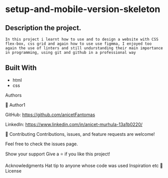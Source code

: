 # setup-and-mobile-version-skeleton

## Description the project.

```
In this project i learnt how to use and to design a website with CSS flex-box, css grid and again how to use use figmma, I enjoyed too again the use of linters and still undurstanding their main importance in programming, using git and github in a professional way

```

## Built With

- html
- css

Authors

👤 Author1

GitHub: https://github.com/anicetFantomas

LinkedIn: https://www.linkedin.com/in/anicet-murhula-13a1b0220/


🤝 Contributing
Contributions, issues, and feature requests are welcome!

Feel free to check the issues page.

Show your support
Give a ⭐️ if you like this project!

Acknowledgments
Hat tip to anyone whose code was used
Inspiration
etc
📝 License